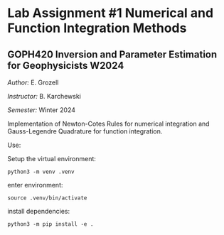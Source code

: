 # Lab Assignment #1 Numerical and Function Integration Methods
## GOPH420 Inversion and Parameter Estimation for Geophysicists W2024
*Author:* E. Grozell

*Instructor:* B. Karchewski 

*Semester:* Winter 2024

Implementation of Newton-Cotes Rules for numerical integration and Gauss-Legendre Quadrature for function integration. 

Use:

Setup the virtual environment:

    python3 -m venv .venv 

enter environment:

    source .venv/bin/activate

install dependencies:

    python3 -m pip install -e . 

